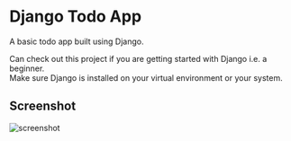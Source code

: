 # Django Todo App

A basic todo app built using Django. 

Can check out this project if you are getting started with Django i.e. a beginner.</br>
Make sure Django is installed on your virtual environment or your system.

## Screenshot
![screenshot](https://i.ibb.co/sgF0QTM/Screenshot-25.png)
